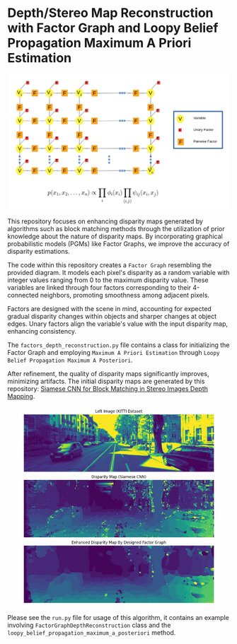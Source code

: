 # Depth/Stereo Map Reconstruction with Factor Graph and Loopy Belief Propagation Maximum A Priori Estimation

<p align="center">
  <img src="readme_img/factor-graph-disparity-reconstruction.png" alt="Model Architecture" width="700">
</p> 

This repository focuses on enhancing disparity maps generated by algorithms such as block matching methods through the utilization of prior knowledge about the nature of disparity maps. By incorporating graphical probabilistic models (PGMs) like Factor Graphs, we improve the accuracy of disparity estimations.

The code within this repository creates a `Factor Graph` resembling the provided diagram. It models each pixel's disparity as a random variable with integer values ranging from 0 to the maximum disparity value. These variables are linked through four factors corresponding to their 4-connected neighbors, promoting smoothness among adjacent pixels.

Factors are designed with the scene in mind, accounting for expected gradual disparity changes within objects and sharper changes at object edges. Unary factors align the variable's value with the input disparity map, enhancing consistency.

The `factors_depth_reconstruction.py` file contains a class for initializing the Factor Graph and employing `Maximum A Priori Estimation` through `Loopy Belief Propagation Maximum A Posteriori`.

After refinement, the quality of disparity maps significantly improves, minimizing artifacts. The initial disparity maps are generated by this repository: [Siamese CNN for Block Matching in Stereo Images Depth Mapping](https://github.com/farhad-dalirani/Siamese-Net-Stereo-Depth).


<p align="center">
  <img src="readme_img/Disparity-enhanced.gif" alt="Graphical Probabilistic Models (PGMs) Architecture" width="900">
</p> 

Please see the `run.py` file for usage of this algorithm, it contains an example involving `FactorGraphDepthReconstruction` class and the `loopy_belief_propagation_maximum_a_posteriori` method.